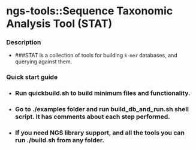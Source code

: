 ngs-tools::Sequence Taxonomic Analysis Tool (STAT)
===

### Description 
* ###STAT is a collection of tools for building `k-mer` databases, and querying against them.

### Quick start guide
* ### Run quickbuild.sh to build minimum files and functionality.
* ### Go to ./examples folder and run build_db_and_run.sh shell script. It has comments about each step performed.
* ### If you need NGS library support, and all the tools you can run ./build.sh from any folder. 

